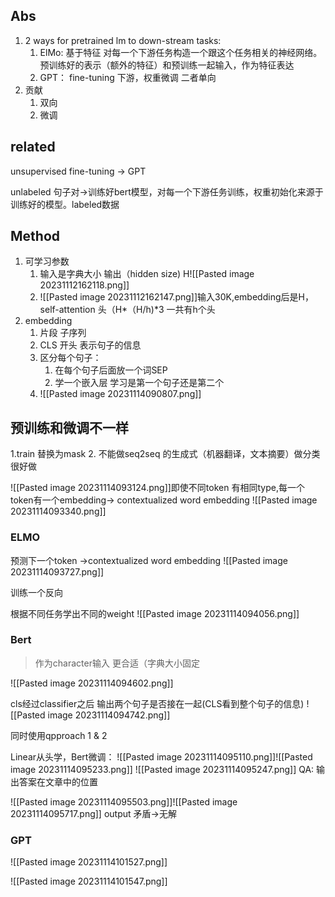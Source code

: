 ## Abs
1. 2 ways for pretrained lm to down-stream tasks:
	1. ElMo: 基于特征 对每一个下游任务构造一个跟这个任务相关的神经网络。预训练好的表示（额外的特征）和预训练一起输入，作为特征表达
	2. GPT： fine-tuning 下游，权重微调
	二者单向
2. 贡献
	1. 双向
	2. 微调


## related
unsupervised fine-tuning -> GPT

unlabeled  句子对->训练好bert模型，对每一个下游任务训练，权重初始化来源于训练好的模型。labeled数据

## Method

1. 可学习参数
	1. 输入是字典大小 输出（hidden size) H![[Pasted image 20231112162118.png]]
	2. ![[Pasted image 20231112162147.png]]输入30K,embedding后是H，self-attention 头（H*（H/h)\*3 一共有h个头
2. embedding
	1.  片段 子序列
	2. CLS 开头 表示句子的信息
	3. 区分每个句子：
		1. 在每个句子后面放一个词SEP
		2. 学一个嵌入层 学习是第一个句子还是第二个
	4. ![[Pasted image 20231114090807.png]]


## 预训练和微调不一样
1.train 替换为mask
2. 不能做seq2seq 的生成式（机器翻译，文本摘要）做分类很好做



![[Pasted image 20231114093124.png]]即使不同token 有相同type,每一个token有一个embedding-> contextualized word embedding
![[Pasted image 20231114093340.png]]

### ELMO
预测下一个token ->contextualized word embedding
![[Pasted image 20231114093727.png]]

训练一个反向

根据不同任务学出不同的weight 
![[Pasted image 20231114094056.png]]

### Bert
>作为character输入 更合适（字典大小固定

![[Pasted image 20231114094602.png]]

cls经过classifier之后  输出两个句子是否接在一起(CLS看到整个句子的信息)
![[Pasted image 20231114094742.png]]

同时使用qpproach 1 & 2

Linear从头学，Bert微调：
![[Pasted image 20231114095110.png]]![[Pasted image 20231114095233.png]]
![[Pasted image 20231114095247.png]]
QA: 输出答案在文章中的位置

![[Pasted image 20231114095503.png]]![[Pasted image 20231114095717.png]]
output 矛盾->无解

### GPT
![[Pasted image 20231114101527.png]]

![[Pasted image 20231114101547.png]]

